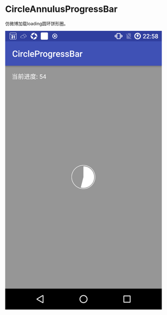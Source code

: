 # CircleAnnulusProgressBar
仿微博加载loading圆环饼形圈。

![load fail](https://raw.githubusercontent.com/hezihaog/CircleAnnulusProgressBar/master/image/screenshot.png)